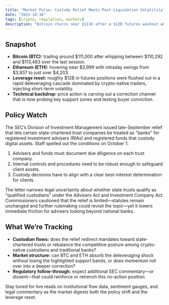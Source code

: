 ```yaml
---
title: "Market Pulse: Custody Relief Meets Post-Liquidation Volatility"
date: "2025-10-16"
tags: [crypto, regulation, markets]
description: "Bitcoin churns near $111K after a $12B futures washout while the SEC opens the door for state trust crypto custody."
---
```


## Snapshot

- **Bitcoin (BTC):** trading around $111,000 after whipping between $110,292 and $113,483 over the last session.
- **Ethereum (ETH):** hovering near $3,999 with intraday swings from $3,937 to just over $4,203.
- **Leverage reset:** roughly $12B in futures positions were flushed out in a rapid deleveraging cascade dominated by crypto-native traders, injecting short-term volatility.
- **Technical backdrop:** price action is carving out a correction channel that is now probing key support zones and testing buyer conviction.

## Policy Watch

The SEC’s Division of Investment Management issued late-September relief that lets certain state-chartered trust companies be treated as "banks" for registered investment advisers (RIAs) and registered funds that custody digital assets. Staff spelled out the conditions on October 1:

1. Advisers and funds must document due diligence on each trust company.
2. Internal controls and procedures need to be robust enough to safeguard client assets.
3. Custody decisions have to align with a clear best-interest determination for clients.

The letter narrows legal uncertainty about whether state trusts qualify as "qualified custodians" under the Advisers Act and Investment Company Act. Commissioners cautioned that the relief is limited—statutes remain unchanged and further rulemaking could revisit the topic—yet it lowers immediate friction for advisers looking beyond national banks.

## What We’re Tracking

- **Custodian flows:** does the relief redirect mandates toward state-chartered trusts or rebalance the competitive posture among crypto-native custodians and traditional banks?
- **Market structure:** can BTC and ETH absorb the deleveraging shock without losing the highlighted support bands, or does momentum roll over into a deeper correction?
- **Regulatory follow-through:** expect additional SEC commentary—or dissent—that could reinforce or retrench this no-action position.

Stay tuned for live reads on institutional flow data, sentiment gauges, and legal commentary as the market digests both the policy shift and the leverage reset.
